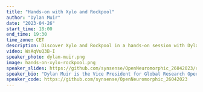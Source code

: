```yaml
---
title: "Hands-on with Xylo and Rockpool"
author: "Dylan Muir"
date: "2023-04-26"
start_time: 18:00
end_time: 19:30
time_zone: CET
description: Discover Xylo and Rockpool in a hands-on session with Dylan Muir, exploring cutting-edge neural computation architectures and signal processing.
video: WsAqVuQ3B-I
speaker_photo: dylan-muir.png
image: hands-on-xylo-rockpool.png
speaker_slides: https://github.com/synsense/OpenNeuromorphic_26042023/raw/main/slides.pdf
speaker_bio: "Dylan Muir is the Vice President for Global Research Operations; Director for Algorithms and Applications; and Director for Global Business Development at SynSense. Dr. Muir is a specialist in architectures for neural computation. He has published extensively in computational and experimental neuroscience. At SynSense he is responsible for the company research vision, and directing development of neural architectures for signal processing. Dr. Muir holds a Doctor of Science (PhD) from ETH Zurich, and undergraduate degrees (Masters) in Electronic Engineering and in Computer Science from QUT, Australia."
speaker_code: https://github.com/synsense/OpenNeuromorphic_26042023
---
```




